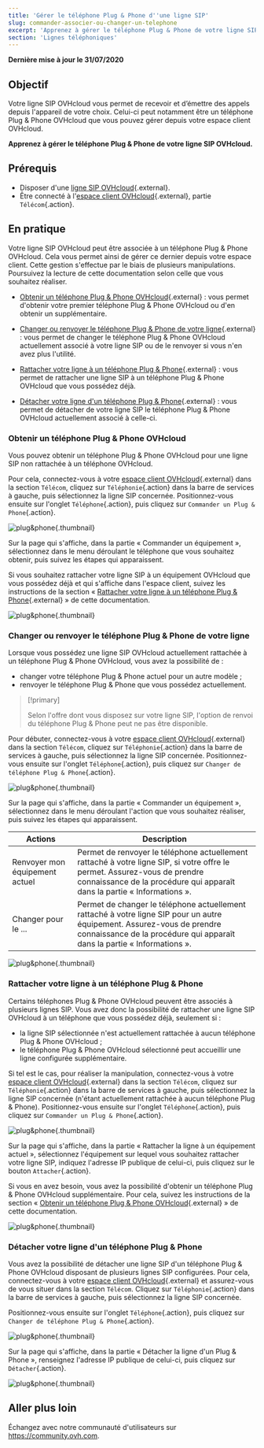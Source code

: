 ```yaml
---
title: 'Gérer le téléphone Plug & Phone d''une ligne SIP'
slug: commander-associer-ou-changer-un-telephone
excerpt: 'Apprenez à gérer le téléphone Plug & Phone de votre ligne SIP OVHcloud'
section: 'Lignes téléphoniques'
---
```


**Dernière mise à jour le 31/07/2020**

## Objectif

Votre ligne SIP OVHcloud vous permet de recevoir et d’émettre des appels depuis l'appareil de votre choix. Celui-ci peut notamment être un téléphone Plug & Phone OVHcloud que vous pouvez gérer depuis votre espace client OVHcloud.

**Apprenez à gérer le téléphone Plug & Phone de votre ligne SIP OVHcloud.**

## Prérequis

- Disposer d'une [ligne SIP OVHcloud](https://www.ovhtelecom.fr/telephonie/voip/){.external}.
- Être connecté à l'[espace client OVHcloud](https://www.ovhtelecom.fr/manager/auth/?action=gotomanager){.external}, partie `Télécom`{.action}.

## En pratique

Votre ligne SIP OVHcloud peut être associée à un téléphone Plug & Phone OVHcloud. Cela vous permet ainsi de gérer ce dernier depuis votre espace client. Cette gestion s'effectue par le biais de plusieurs manipulations. Poursuivez la lecture de cette documentation selon celle que vous souhaitez réaliser.

- [Obtenir un téléphone Plug & Phone OVHcloud](./#obtenir-un-telephone-plug-phone-ovhcloud){.external} : vous permet d'obtenir votre premier téléphone Plug & Phone OVHcloud ou d'en obtenir un supplémentaire.

- [Changer ou renvoyer le téléphone Plug & Phone de votre ligne](./#changer-ou-renvoyer-le-telephone-plug-phone-de-votre-ligne){.external} : vous permet de changer le téléphone Plug & Phone OVHcloud actuellement associé à votre ligne SIP ou de le renvoyer si vous n'en avez plus l'utilité.

- [Rattacher votre ligne à un téléphone Plug & Phone](./#rattacher-votre-ligne-a-un-telephone-plug-phone){.external} : vous permet de rattacher une ligne SIP à un téléphone Plug & Phone OVHcloud que vous possédez déjà.

- [Détacher votre ligne d'un téléphone Plug & Phone](./#detacher-votre-ligne-dun-telephone-plug-phone){.external} : vous permet de détacher de votre ligne SIP le téléphone Plug & Phone OVHcloud actuellement associé à celle-ci. 

### Obtenir un téléphone Plug & Phone OVHcloud

Vous pouvez obtenir un téléphone Plug & Phone OVHcloud pour une ligne SIP non rattachée à un téléphone OVHcloud. 

Pour cela, connectez-vous à votre [espace client OVHcloud](https://www.ovhtelecom.fr/manager/auth/?action=gotomanager){.external} dans la section `Télécom`, cliquez sur `Téléphonie`{.action} dans la barre de services à gauche, puis sélectionnez la ligne SIP concernée. Positionnez-vous ensuite sur l'onglet `Téléphone`{.action}, puis cliquez sur `Commander un Plug & Phone`{.action}.

![plug&phone](images/plug-and-phone-step1.png){.thumbnail}

Sur la page qui s'affiche, dans la partie « Commander un équipement », sélectionnez dans le menu déroulant le téléphone que vous souhaitez obtenir, puis suivez les étapes qui apparaissent.

Si vous souhaitez rattacher votre ligne SIP à un équipement OVHcloud que vous possédez déjà et qui s'affiche dans l'espace client, suivez les instructions de la section « [Rattacher votre ligne à un téléphone Plug & Phone](./#rattacher-votre-ligne-a-un-telephone-plug-phone){.external} » de cette documentation. 

![plug&phone](images/plug-and-phone-step2.png){.thumbnail}

### Changer ou renvoyer le téléphone Plug & Phone de votre ligne

Lorsque vous possédez une ligne SIP OVHcloud actuellement rattachée à un téléphone Plug & Phone OVHcloud, vous avez la possibilité de :

- changer votre téléphone Plug & Phone actuel pour un autre modèle ;
- renvoyer le téléphone Plug & Phone que vous possédez actuellement.

> [!primary]
>
> Selon l'offre dont vous disposez sur votre ligne SIP, l'option de renvoi du téléphone Plug  & Phone peut ne pas être disponible.
>

Pour débuter, connectez-vous à votre [espace client OVHcloud](https://www.ovhtelecom.fr/manager/auth/?action=gotomanager){.external} dans la section `Télécom`, cliquez sur `Téléphonie`{.action} dans la barre de services à gauche, puis sélectionnez la ligne SIP concernée. Positionnez-vous ensuite sur l'onglet `Téléphone`{.action}, puis cliquez sur `Changer de téléphone Plug & Phone`{.action}.

![plug&phone](images/plug-and-phone-step3.png){.thumbnail}

Sur la page qui s'affiche, dans la partie « Commander un équipement », sélectionnez dans le menu déroulant l'action que vous souhaitez réaliser, puis suivez les étapes qui apparaissent.

|Actions|Description|  
|---|---|  
|Renvoyer mon équipement actuel|Permet de renvoyer le téléphone actuellement rattaché à votre ligne SIP, si votre offre le permet. Assurez-vous de prendre connaissance de la procédure qui apparaît dans la partie « Informations ».| 
|Changer pour le ...|Permet de changer le téléphone actuellement rattaché à votre ligne SIP pour un autre équipement. Assurez-vous de prendre connaissance de la procédure qui apparaît dans la partie « Informations ».| 

![plug&phone](images/plug-and-phone-step4.png){.thumbnail}

### Rattacher votre ligne à un téléphone Plug & Phone

Certains téléphones Plug & Phone OVHcloud peuvent être associés à plusieurs lignes SIP. Vous avez donc la possibilité de rattacher une ligne SIP OVHcloud à un téléphone que vous possédez déjà, seulement si :

- la ligne SIP sélectionnée n'est actuellement rattachée à aucun téléphone Plug & Phone OVHcloud ;
- le téléphone Plug & Phone OVHcloud sélectionné peut accueillir une ligne configurée supplémentaire.

Si tel est le cas, pour réaliser la manipulation, connectez-vous à votre [espace client OVHcloud](https://www.ovhtelecom.fr/manager/auth/?action=gotomanager){.external} dans la section `Télécom`, cliquez sur `Téléphonie`{.action} dans la barre de services à gauche, puis sélectionnez la ligne SIP concernée (n'étant actuellement rattachée à aucun téléphone Plug & Phone). Positionnez-vous ensuite sur l'onglet `Téléphone`{.action}, puis cliquez sur `Commander un Plug & Phone`{.action}.

![plug&phone](images/plug-and-phone-step1.png){.thumbnail}

Sur la page qui s'affiche, dans la partie « Rattacher la ligne à un équipement actuel », sélectionnez l'équipement sur lequel vous souhaitez rattacher votre ligne SIP, indiquez l'adresse IP publique de celui-ci, puis cliquez sur le bouton `Attacher`{.action}.

Si vous en avez besoin, vous avez la possibilité d'obtenir un téléphone Plug & Phone OVHcloud supplémentaire. Pour cela, suivez les instructions de la section « [Obtenir un téléphone Plug & Phone OVHcloud](./#obtenir-un-telephone-plug-phone-ovhcloud){.external} » de cette documentation. 

![plug&phone](images/plug-and-phone-step5.png){.thumbnail}

### Détacher votre ligne d'un téléphone Plug & Phone

Vous avez la possibilité de détacher une ligne SIP d'un téléphone Plug & Phone OVHcloud disposant de plusieurs lignes SIP configurées. Pour cela, connectez-vous à votre [espace client OVHcloud](https://www.ovhtelecom.fr/manager/auth/?action=gotomanager){.external} et assurez-vous de vous situer dans la section `Télécom`. Cliquez sur `Téléphonie`{.action} dans la barre de services à gauche, puis sélectionnez la ligne SIP concernée.

Positionnez-vous ensuite sur l'onglet `Téléphone`{.action}, puis cliquez sur `Changer de téléphone Plug & Phone`{.action}.

![plug&phone](images/plug-and-phone-step3.png){.thumbnail}

Sur la page qui s'affiche, dans la partie « Détacher la ligne d'un Plug & Phone », renseignez l'adresse IP publique de celui-ci, puis cliquez sur `Détacher`{.action}. 

![plug&phone](images/plug-and-phone-step6.png){.thumbnail}

## Aller plus loin

Échangez avec notre communauté d'utilisateurs sur <https://community.ovh.com>.
